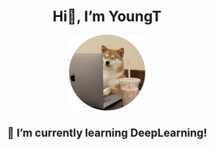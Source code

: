 # <div align=center> Hi👋, I’m YoungT</div>

<div align=center><img width="150" height="150" src=https://github.com/youngtboy/youngtboy/blob/main/assets/avatar.png></div>

## <div align=center>🌱 I’m currently learning DeepLearning!</div>
